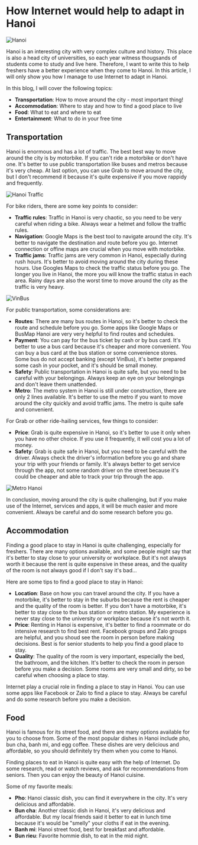 # How Internet would help to adapt in Hanoi

![Hanoi](/images/hanoi.jpg)

Hanoi is an interesting city with very complex culture and history. This place is also a head city of universities, so each year witness thougsands of students come to study and live here. Therefore, I want to write this to help freshers have a better experience when they come to Hanoi. In this article, I will only show you how I manage to use Internet to adapt in Hanoi.

In this blog, I will cover the following topics:
- **Transportation**: How to move around the city - most important thing!
- **Accommodation**: Where to stay and how to find a good place to live
- **Food**: What to eat and where to eat
- **Entertainment**: What to do in your free time

## Transportation

Hanoi is enormous and has a lot of traffic. The best best way to move around the city is by motorbike. If you can't ride a motorbike or don't have one. It's better to use public transportation like buses and metros because it's very cheap. At last option, you can use Grab to move around the city, but I don't recommend it because it's quite expensive if you move rappidy and frequently.

![Hanoi Traffic](/images/traffic-in-hanoi.jpg)

For bike riders, there are some key points to consider:
- **Traffic rules**: Traffic in Hanoi is very chaotic, so you need to be very careful when riding a bike. Always wear a helmet and follow the traffic rules.
- **Navigation**: Google Maps is the best tool to navigate around the city. It's better to navigate the destination and route before you go. Internet connection or offine maps are crucial when you move with motorbike.
- **Traffic jams**: Traffic jams are very common in Hanoi, especially during rush hours. It's better to avoid moving around the city during these hours. Use Googles Maps to check the traffic status before you go. The longer you live in Hanoi, the more you will know the traffic status in each area. Rainy days are also the worst time to move around the city as the traffic is very heavy.

![VinBus](/images/hanoi-bus.jpg)

For public transportation, some considerations are:
- **Routes**: There are many bus routes in Hanoi, so it's better to check the route and schedule before you go. Some apps like Google Maps or BusMap Hanoi are very very helpful to find routes and schedules.
- **Payment**: You can pay for the bus ticket by cash or by bus card. It's better to use a bus card because it's cheaper and more convenient. You can buy a bus card at the bus station or some convenience stores. Some bus do not accept banking (except VinBus), it's better prepared some cash in your pocket, and it's should be small money.
- **Safety**: Public transportation in Hanoi is quite safe, but you need to be careful with your belongings. Always keep an eye on your belongings and don't leave them unattended.
- **Metro**: The metro system in Hanoi is still under construction, there are only 2 lines available. It's better to use the metro if you want to move around the city quickly and avoid traffic jams. The metro is quite safe and convenient.

For Grab or other ride-hailing services, few things to consider:
- **Price**: Grab is quite expensive in Hanoi, so it's better to use it only when you have no other choice. If you use it frequently, it will cost you a lot of money.
- **Safety**: Grab is quite safe in Hanoi, but you need to be careful with the driver. Always check the driver's information before you go and share your trip with your friends or family. It's always better to get service through the app, not some random driver on the street because it's could be cheaper and able to track your trip through the app.

![Metro Hanoi](/images/hanoi-metro.jpg)

In conclusion, moving around the city is quite challenging, but if you make use of the Internet, services and apps, it will be much easier and more convenient. Always be careful and do some research before you go.

## Accommodation

Finding a good place to stay in Hanoi is quite challenging, especially for freshers. There are many options available, and some people might say that it's better to stay close to your university or workplace. But it's not always worth it because the rent is quite expensive in these areas, and the quality of the room is not always good if I don't say it's bad...

Here are some tips to find a good place to stay in Hanoi:
- **Location**: Base on how you can travel around the city. If you have a motorbike, it's better to stay in the suburbs because the rent is cheaper and the quality of the room is better. If you don't have a motorbike, it's better to stay close to the bus station or metro station. My experience is never stay close to the university or workplace because it's not worth it.
- **Price**: Renting in Hanoi is expensive, it's better to find a roommate or do intensive research to find best rent. Facebook groups and Zalo groups are helpful, and you shoud see the room in person before making decisions. Best is for senior students to help you find a good place to stay.
- **Quality**: The quality of the room is very important, especially the bed, the bathroom, and the kitchen. It's better to check the room in person before you make a decision. Some rooms are very small and dirty, so be careful when choosing a place to stay.

Internet play a crucial role in finding a place to stay in Hanoi. You can use some apps like Facebook or Zalo to find a place to stay. Always be careful and do some research before you make a decision.


## Food

Hanoi is famous for its street food, and there are many options available for you to choose from. Some of the most popular dishes in Hanoi include pho, bun cha, banh mi, and egg coffee. These dishes are very delicious and affordable, so you should definitely try them when you come to Hanoi.

Finding places to eat in Hanoi is quite easy with the help of Internet. Do some research, read or watch reviews, and ask for recommendations from seniors. Then you can enjoy the beauty of Hanoi cuisine.

Some of my favorite meals:
- **Pho**: Hanoi classic dish, you can find it everywhere in the city. It's very delicious and affordable.
- **Bun cha**: Another classic dish in Hanoi, it's very delicious and affordable. But my local friends said it better to eat in lunch time because it's would be "smelly" your cloths if eat in the evening.
- **Banh mi**: Hanoi street food, best for breakfast and affordable.
- **Bun rieu**: Favorite hommie dish, to eat in the mid night.